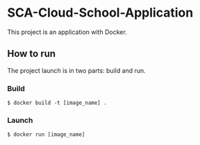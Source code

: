 # SCA-Cloud-School-Application

This project is an application with Docker.

## How to run 

The project launch is in two parts: build and run.

### Build

```
$ docker build -t [image_name] . 
```

### Launch

```
$ docker run [image_name]
```

